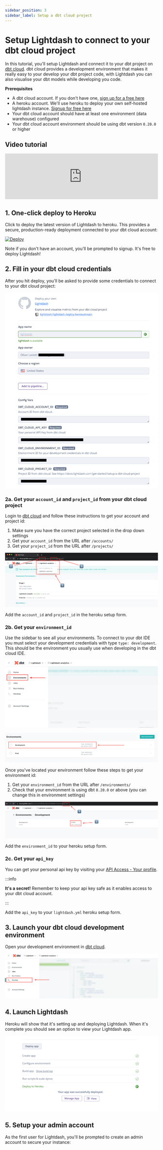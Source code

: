 ```yaml
---
sidebar_position: 3
sidebar_label: Setup a dbt cloud project
---
```


# Setup Lightdash to connect to your dbt cloud project

In this tutorial, you'll setup Lightdash and connect it to your dbt project on [dbt cloud](https://cloud.getdbt.com).
dbt cloud provides a development environment that makes it really easy to your develop your dbt project code, with
Lightdash you can also visualise your dbt models while developing you code.

**Prerequisites**
 - A dbt cloud account. If you don't have one, [sign up for a free here](https://cloud.getdbt.com/signup/)
 - A heroku account. We'll use heroku to deploy your own self-hosted lightdash instance. [Signup for free here](https://heroku.com)
 - Your dbt cloud account should have at least one environment (data warehouse) configured
 - Your dbt cloud account environment should be using dbt version `0.20.0` or higher

## Video tutorial

<iframe width="100%" src="https://www.youtube.com/embed/joQD47r6-A4?start=16" title="YouTube video player" frameborder="0" allow="accelerometer; autoplay; clipboard-write; encrypted-media; gyroscope; picture-in-picture" allowfullscreen></iframe>

## 1. One-click deploy to Heroku

Click to deploy the latest version of Lightdash to heroku. This provides a secure, production-ready deployment connected
to your dbt cloud account:

[![Deploy](https://www.herokucdn.com/deploy/button.svg)](https://heroku.com/deploy?template=https://github.com/lightdash/lightdash-deploy-heroku)

Note if you don't have an account, you'll be prompted to signup. It's free to deploy Lightdash!

## 2. Fill in your dbt cloud credentials

After you hit deploy, you'll be asked to provide some credentials to connect to your dbt cloud project:

![screenshot](assets/heroku-envvars.png)

### 2a. Get your `account_id` and `project_id` from your dbt cloud project

Login to [dbt cloud](https://cloud.getdbt.com) and follow these instructions to get your account and project id:

1. Make sure you have the correct project selected in the drop down settings
2. Get your `account_id` from the URL after `/accounts/`
3. Get your `project_id` from the URL after `/projects/`

![screenshot](assets/dbt-cloud-account-project.png)

Add the `account_id` and `project_id` in the heroku setup form.

### 2b. Get your `environment_id`

Use the sidebar to see all your environments. To connect to your dbt IDE you must select your development credentials with
type `type: development`. This should be the environment you usually use when developing in the dbt cloud IDE.

![screenshot](assets/dbt-cloud-sidebar.png)

![screenshot](assets/dbt-cloud-env-select.png)

Once you've located your environment follow these steps to get your environment id:

1. Get your `environment_id` from the URL after `/environments/`
2. Check that your environment is using dbt `0.20.0` or above (you can change this in environment settings)

![screenshot](assets/dbt-cloud-env-details.png)

Add the `environment_id` to your heroku setup form.

### 2c. Get your `api_key`

You can get your personal api key by visiting your [API Access - Your profile](https://cloud.getdbt.com/#/profile/api/).

:::info

**It's a secret!** Remember to keep your api key safe as it enables access to your dbt cloud account.

:::

Add the `api_key` to your `lightdash.yml` heroku setup form.

## 3. Launch your dbt cloud development environment

Open your development environment in [dbt cloud](https://cloud.getdbt.com).

![screenshot](assets/dbt-cloud-develop.png)

## 4. Launch Lightdash

Heroku will show that it's setting up and deploying Lightdash. When it's complete you should see an option to view
your Lightdash app.

![screenshot](assets/heroku-success.png)

## 5. Setup your admin account

As the first user for Lightdash, you'll be prompted to create an admin account to secure your instance:
